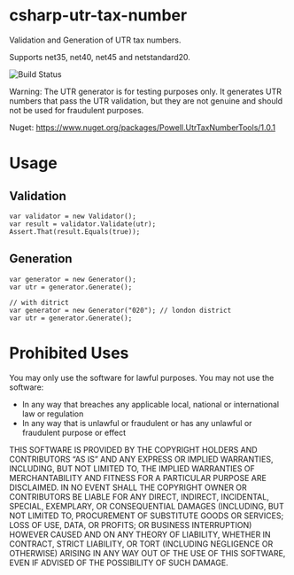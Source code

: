# csharp-utr-tax-number
Validation and Generation of UTR tax numbers.

Supports net35, net40, net45 and netstandard20.

![Build Status](https://www.myget.org/BuildSource/Badge/powells?identifier=7125dea2-58d2-47c2-83f5-19f1b185bd2e)

Warning: The UTR generator is for testing purposes only. It generates UTR numbers that pass the UTR validation,
but they are not genuine and should not be used for fraudulent purposes.

Nuget: https://www.nuget.org/packages/Powell.UtrTaxNumberTools/1.0.1

# Usage
## Validation
```
var validator = new Validator();
var result = validator.Validate(utr);
Assert.That(result.Equals(true));
```

## Generation
```
var generator = new Generator();
var utr = generator.Generate();

// with ditrict
var generator = new Generator("020"); // london district
var utr = generator.Generate();
```

# Prohibited Uses
You may only use the software for lawful purposes. You may not use the software: 

- In any way that breaches any applicable local, national or international law or regulation
- In any way that is unlawful or fraudulent or has any unlawful or fraudulent purpose or effect

THIS SOFTWARE IS PROVIDED BY THE COPYRIGHT HOLDERS AND CONTRIBUTORS “AS IS” AND ANY EXPRESS OR IMPLIED WARRANTIES, INCLUDING, BUT NOT LIMITED TO, THE IMPLIED WARRANTIES OF MERCHANTABILITY AND FITNESS FOR A PARTICULAR PURPOSE ARE DISCLAIMED. IN NO EVENT SHALL THE COPYRIGHT OWNER OR CONTRIBUTORS BE LIABLE FOR ANY DIRECT, INDIRECT, INCIDENTAL, SPECIAL, EXEMPLARY, OR CONSEQUENTIAL DAMAGES (INCLUDING, BUT NOT LIMITED TO, PROCUREMENT OF SUBSTITUTE GOODS OR SERVICES; LOSS OF USE, DATA, OR PROFITS; OR BUSINESS INTERRUPTION) HOWEVER CAUSED AND ON ANY THEORY OF LIABILITY, WHETHER IN CONTRACT, STRICT LIABILITY, OR TORT (INCLUDING NEGLIGENCE OR OTHERWISE) ARISING IN ANY WAY OUT OF THE USE OF THIS SOFTWARE, EVEN IF ADVISED OF THE POSSIBILITY OF SUCH DAMAGE.
